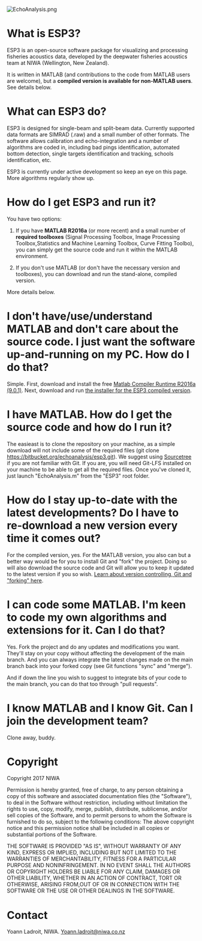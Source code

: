 ![EchoAnalysis.png](https://bitbucket.org/repo/g4Kg5e/images/2024943680-EchoAnalysis.png)

# What is ESP3?

ESP3 is an open-source software package for visualizing and processing fisheries acoustics data, developed by the deepwater fisheries acoustics team at NIWA (Wellington, New Zealand).

It is written in MATLAB (and contributions to the code from MATLAB users are welcome), but a **compiled version is available for non-MATLAB users**. See details below.

# What can ESP3 do?

ESP3 is designed for single-beam and split-beam data. Currently supported data formats are SIMRAD (.raw) and a small number of other formats. The software allows calibration and echo-integration and a number of algorithms are coded in, including bad pings identification, automated bottom detection, single targets identification and tracking, schools identification, etc.

ESP3 is currently under active development so keep an eye on this page. More algorithms regularly show up. 

# How do I get ESP3 and run it?

You have two options:

1. If you have **MATLAB R2016a** (or more recent) and a small number of **required toolboxes** (Signal Processing Toolbox, Image Processing Toolbox,Statistics and Machine Learning Toolbox, Curve Fitting Toolbo), you can simply get the source code and run it within the MATLAB environment.

2. If you don't use MATLAB (or don't have the necessary version and toolboxes), you can download and run the stand-alone, compiled version.

More details below.

# I don't have/use/understand MATLAB and don't care about the source code. I just want the software up-and-running on my PC. How do I do that?

Simple. First, download and install the free [Matlab Compiler Runtime R2016a (9.0.1)](https://au.mathworks.com/supportfiles/downloads/R2016a/deployment_files/R2016a/installers/win64/MCR_R2016a_win64_installer.exe). Next, download and run [the installer for the ESP3 compiled version](https://sourceforge.net/projects/esp3/files/).

# I have MATLAB. How do I get the source code and how do I run it?

The easieast is to clone the repository on your machine, as a simple download will not include some of the required files (git clone https://bitbucket.org/echoanalysis/esp3.git). We suggest using [Sourcetree](https://www.sourcetreeapp.com/) if you are not familiar with Git. If you are, you will need Git-LFS installed on your machine to be able to get all the required files. Once you've cloned it, just launch "EchoAnalysis.m" from the "ESP3" root folder.

# How do I stay up-to-date with the latest developments? Do I have to re-download a new version every time it comes out?

For the compiled version, yes. For the MATLAB version, you also can but a better way would be for you to install Git and "fork" the project. Doing so will also download the source code and Git will allow you to keep it updated to the latest version if you so wish. [Learn about version controlling, Git and "forking" here](https://www.atlassian.com/git?utm_source=bitbucket&utm_medium=link&utm_campaign=help_dropdown&utm_content=learn_git).

# I can code some MATLAB. I'm keen to code my own algorithms and extensions for it. Can I do that?

Yes. Fork the project and do any updates and modifications you want. They'll stay on your copy without affecting the development of the main branch. And you can always integrate the latest changes made on the main branch back into your forked copy (see Git functions "sync" and "merge").

And if down the line you wish to suggest to integrate bits of your code to the main branch, you can do that too through "pull requests".

# I know MATLAB and I know Git. Can I join the development team?

Clone away, buddy.

# Copyright

Copyright 2017 NIWA

Permission is hereby granted, free of charge, to any person obtaining a copy of this software and associated documentation files (the "Software"), to deal in the Software without restriction, including without limitation the rights to use, copy, modify, merge, publish, distribute, sublicense, and/or sell copies of the Software, and to permit persons to whom the Software is furnished to do so, subject to the following conditions: The above copyright notice and this permission notice shall be included in all copies or substantial portions of the Software.

THE SOFTWARE IS PROVIDED "AS IS", WITHOUT WARRANTY OF ANY KIND, EXPRESS OR IMPLIED, INCLUDING BUT NOT LIMITED TO THE WARRANTIES OF MERCHANTABILITY, FITNESS FOR A PARTICULAR PURPOSE AND NONINFRINGEMENT. IN NO EVENT SHALL THE AUTHORS OR COPYRIGHT HOLDERS BE LIABLE FOR ANY CLAIM, DAMAGES OR OTHER LIABILITY, WHETHER IN AN ACTION OF CONTRACT, TORT OR OTHERWISE, ARISING FROM,OUT OF OR IN CONNECTION WITH THE SOFTWARE OR THE USE OR OTHER DEALINGS IN THE SOFTWARE.

# Contact
Yoann Ladroit, NIWA.
Yoann.ladroit@niwa.co.nz